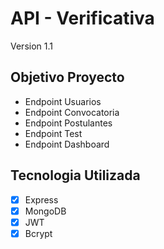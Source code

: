 # API - Verificativa

Version 1.1

## Objetivo Proyecto

* Endpoint Usuarios
* Endpoint Convocatoria
* Endpoint Postulantes
* Endpoint Test
* Endpoint Dashboard

## Tecnologia Utilizada

- [X] Express
- [X] MongoDB
- [X] JWT
- [X] Bcrypt
